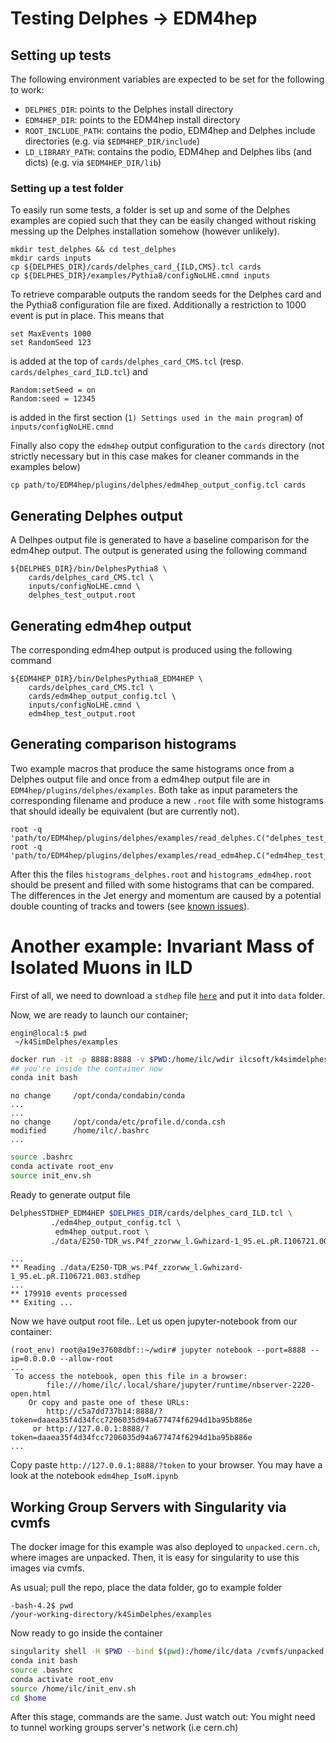 # Testing Delphes -> EDM4hep


## Setting up tests

The following environment variables are expected to be set for the following to
work:
- `DELPHES_DIR`: points to the Delphes install directory
- `EDM4HEP_DIR`: points to the EDM4hep install directory
- `ROOT_INCLUDE_PATH`: contains the podio, EDM4hep and Delphes include
  directories (e.g. via `$EDM4HEP_DIR/include`)
- `LD_LIBRARY_PATH`: contains the podio, EDM4hep and Delphes libs (and dicts)
  (e.g. via `$EDM4HEP_DIR/lib`)


### Setting up a test folder

To easily run some tests, a folder is set up and some of the Delphes examples
are copied such that they can be easily changed without risking messing up the
Delphes installation somehow (however unlikely).

    mkdir test_delphes && cd test_delphes
    mkdir cards inputs
    cp ${DELPHES_DIR}/cards/delphes_card_{ILD,CMS}.tcl cards
    cp ${DELPHES_DIR}/examples/Pythia8/configNoLHE.cmnd inputs

To retrieve comparable outputs the random seeds for the Delphes card and the
Pythia8 configuration file are fixed. Additionally a restriction to 1000 event
is put in place. This means that

    set MaxEvents 1000
    set RandomSeed 123

is added at the top of `cards/delphes_card_CMS.tcl` (resp.
`cards/delphes_card_ILD.tcl`) and

    Random:setSeed = on
    Random:seed = 12345

is added in the first section (`1) Settings used in the main program`) of
`inputs/configNoLHE.cmnd`

Finally also copy the `edm4hep` output configuration to the `cards` directory
(not strictly necessary but in this case makes for cleaner commands in the
examples below)

    cp path/to/EDM4hep/plugins/delphes/edm4hep_output_config.tcl cards

## Generating Delphes output

A Delhpes output file is generated to have a baseline comparison for the edm4hep
output. The output is generated using the following command

    ${DELPHES_DIR}/bin/DelphesPythia8 \
        cards/delphes_card_CMS.tcl \
        inputs/configNoLHE.cmnd \
        delphes_test_output.root


## Generating edm4hep output

The corresponding edm4hep output is produced using the following command

    ${EDM4HEP_DIR}/bin/DelphesPythia8_EDM4HEP \
        cards/delphes_card_CMS.tcl \
        cards/edm4hep_output_config.tcl \
        inputs/configNoLHE.cmnd \
        edm4hep_test_output.root


## Generating comparison histograms

Two example macros that produce the same histograms once from a Delphes output
file and once from a edm4hep output file are in
`EDM4hep/plugins/delphes/examples`. Both take as input parameters the
corresponding filename and produce a new `.root` file with some histograms that
should ideally be equivalent (but are currently not).

    root -q 'path/to/EDM4hep/plugins/delphes/examples/read_delphes.C("delphes_test_output.root")'
    root -q 'path/to/EDM4hep/plugins/delphes/examples/read_edm4hep.C("edm4hep_test_output.root")' 

After this the files `histograms_delphes.root` and `histograms_edm4hep.root`
should be present and filled with some histograms that can be compared. The
differences in the Jet energy and momentum are caused by a potential double
counting of tracks and towers (see [known issues](../README.md#known-issues)).


# Another example: Invariant Mass of Isolated Muons in ILD 

First of all, we need to download a `stdhep` file [`here`](https://syncandshare.desy.de/index.php/s/Kx7ygmgejpmnSwE) and put it into `data` folder.

Now, we are ready to launch our container;

```console
engin@local:$ pwd
 ~/k4SimDelphes/examples 
```
```bash
docker run -it -p 8888:8888 -v $PWD:/home/ilc/wdir ilcsoft/k4simdelphes:latest bash
## you're inside the container now
conda init bash
```


```console
no change     /opt/conda/condabin/conda
...
...
no change     /opt/conda/etc/profile.d/conda.csh
modified      /home/ilc/.bashrc
...
```
```bash
source .bashrc 
conda activate root_env
source init_env.sh 
```
Ready to generate output file
```bash
DelphesSTDHEP_EDM4HEP $DELPHES_DIR/cards/delphes_card_ILD.tcl \
         ./edm4hep_output_config.tcl \ 
          edm4hep_output.root \
         ./data/E250-TDR_ws.P4f_zzorww_l.Gwhizard-1_95.eL.pR.I106721.003.stdhep

```
```console
...
** Reading ./data/E250-TDR_ws.P4f_zzorww_l.Gwhizard-1_95.eL.pR.I106721.003.stdhep
...
** 179910 events processed
** Exiting ...

```

Now we have output root file.. Let us open jupyter-notebook from our container:
```console
(root_env) root@a19e37608dbf::~/wdir# jupyter notebook --port=8888 --ip=0.0.0.0 --allow-root 
...
 To access the notebook, open this file in a browser:
        file:///home/ilc/.local/share/jupyter/runtime/nbserver-2220-open.html
    Or copy and paste one of these URLs:
        http://c5a7dd737b14:8888/?token=daaea35f4d34fcc7206035d94a677474f6294d1ba95b886e
     or http://127.0.0.1:8888/?token=daaea35f4d34fcc7206035d94a677474f6294d1ba95b886e
...
```

Copy paste `http://127.0.0.1:8888/?token` to your browser. You may have a look at the notebook `edm4hep_IsoM.ipynb`


## Working Group Servers with Singularity via cvmfs

The docker image for this example was also deployed to `unpacked.cern.ch`, where images are unpacked. Then, it is easy for singularity to use this images via cvmfs.

As usual; pull the repo, place the data folder, go to example folder
```console
-bash-4.2$ pwd
/your-working-directory/k4SimDelphes/examples
```

Now ready to go inside the container
```bash
singularity shell -H $PWD --bind $(pwd):/home/ilc/data /cvmfs/unpacked.cern.ch/registry.hub.docker.com/ilcsoft/k4simdelphes:latest bash
conda init bash
source .bashrc
conda activate root_env
source /home/ilc/init_env.sh
cd $home
```
After this stage, commands are the same. Just watch out: You might need to tunnel working groups server's network (i.e cern.ch)







